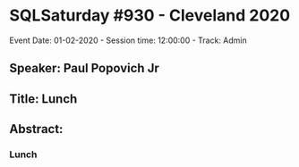 # SQLSaturday #930 - Cleveland 2020
Event Date: 01-02-2020 - Session time: 12:00:00 - Track: Admin
## Speaker: Paul Popovich Jr
## Title: Lunch
## Abstract:
### Lunch
